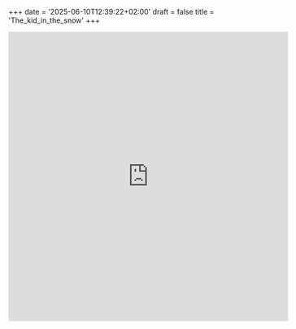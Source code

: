 +++
date = '2025-06-10T12:39:22+02:00'
draft = false
title = 'The_kid_in_the_snow'
+++
<iframe frameborder="0" src="https://itch.io/embed-upload/706253?color=333333" allowfullscreen="" width="550" height="570"><a href="https://kanatos.itch.io/the-kid-in-the-snow">Play The kid in the snow on itch.io</a></iframe>

